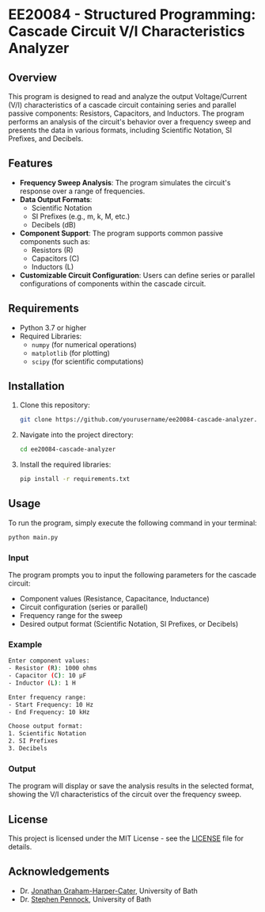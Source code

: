 # EE20084 - Structured Programming: Cascade Circuit V/I Characteristics Analyzer

## Overview
This program is designed to read and analyze the output Voltage/Current (V/I) characteristics of a cascade circuit containing series and parallel passive components: Resistors, Capacitors, and Inductors. The program performs an analysis of the circuit's behavior over a frequency sweep and presents the data in various formats, including Scientific Notation, SI Prefixes, and Decibels.

## Features
- **Frequency Sweep Analysis**: The program simulates the circuit's response over a range of frequencies.
- **Data Output Formats**: 
  - Scientific Notation
  - SI Prefixes (e.g., m, k, M, etc.)
  - Decibels (dB)
- **Component Support**: The program supports common passive components such as:
  - Resistors (R)
  - Capacitors (C)
  - Inductors (L)
- **Customizable Circuit Configuration**: Users can define series or parallel configurations of components within the cascade circuit.
  
## Requirements
- Python 3.7 or higher
- Required Libraries:
  - `numpy` (for numerical operations)
  - `matplotlib` (for plotting)
  - `scipy` (for scientific computations)

## Installation
1. Clone this repository:
   ```bash
   git clone https://github.com/yourusername/ee20084-cascade-analyzer.git
   ```

2. Navigate into the project directory:
   ```bash
   cd ee20084-cascade-analyzer
   ```

3. Install the required libraries:
   ```bash
   pip install -r requirements.txt
   ```

## Usage
To run the program, simply execute the following command in your terminal:
```bash
python main.py
```

### Input
The program prompts you to input the following parameters for the cascade circuit:
- Component values (Resistance, Capacitance, Inductance)
- Circuit configuration (series or parallel)
- Frequency range for the sweep
- Desired output format (Scientific Notation, SI Prefixes, or Decibels)

### Example
```bash
Enter component values:
- Resistor (R): 1000 ohms
- Capacitor (C): 10 µF
- Inductor (L): 1 H

Enter frequency range:
- Start Frequency: 10 Hz
- End Frequency: 10 kHz

Choose output format:
1. Scientific Notation
2. SI Prefixes
3. Decibels
```

### Output
The program will display or save the analysis results in the selected format, showing the V/I characteristics of the circuit over the frequency sweep.

## License
This project is licensed under the MIT License - see the [LICENSE](LICENSE) file for details.

## Acknowledgements
- Dr. [Jonathan Graham-Harper-Cater](https://researchportal.bath.ac.uk/en/persons/jonathan-graham-harper-cater), University of Bath
- Dr. [Stephen Pennock](https://researchportal.bath.ac.uk/en/persons/stephen-pennock), University of Bath
```
